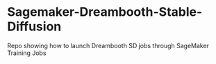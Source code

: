 # Sagemaker-Dreambooth-Stable-Diffusion
Repo showing how to launch Dreambooth SD jobs through SageMaker Training Jobs
